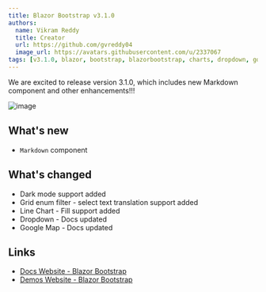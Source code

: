 ```yaml
---
title: Blazor Bootstrap v3.1.0
authors:
  name: Vikram Reddy
  title: Creator
  url: https://github.com/gvreddy04
  image_url: https://avatars.githubusercontent.com/u/2337067
tags: [v3.1.0, blazor, bootstrap, blazorbootstrap, charts, dropdown, googlemap, grid, linechart, markdown]
---
```


We are excited to release version 3.1.0, which includes new Markdown component and other enhancements!!!

![image](https://i.imgur.com/FhN1caj.png "Blazor Bootstrap: Markdown Component")

<!--truncate-->

## What's new
- `Markdown` component

## What's changed
- Dark mode support added
- Grid enum filter - select text translation support added
- Line Chart - Fill support added
- Dropdown - Docs updated
- Google Map - Docs updated


## Links
- [Docs Website - Blazor Bootstrap](https://docs.blazorbootstrap.com/)
- [Demos Website - Blazor Bootstrap](https://demos.blazorbootstrap.com/)
